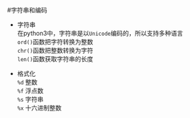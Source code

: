 #字符串和编码
- 字符串    
在python3中，字符串是以`Unicode`编码的，所以支持多种语言    
`ord()`函数把字符转换为整数    
`chr()`函数把整数转换为字符    
`len()`函数获取字符串的长度    

- 格式化    
`%d` 整数    
`%f` 浮点数    
`%s` 字符串    
`%x` 十六进制整数    

